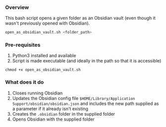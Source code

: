 ### Overview

This bash script opens a given folder as an Obsidian vault (even though it wasn't previously opened with Obsidian).

```sh
open_as_obsidian_vault.sh <folder_path>
```

### Pre-requisites

1. Python3 installed and available
2. Script is made executable (and ideally in the path so that it is accessible)
```
chmod +x open_as_obsidian_vault.sh
```

### What does it do

1. Closes running Obsidian
2. Updates the Obsidian config file `$HOME/Library/Application Support/obsidian/obsidian.json` and includes the new path supplied as a parameter if it already isn't existing
3. Creates the `.obsidian` folder in the supplied folder
4. Opens Obsidian with the supplied folder

